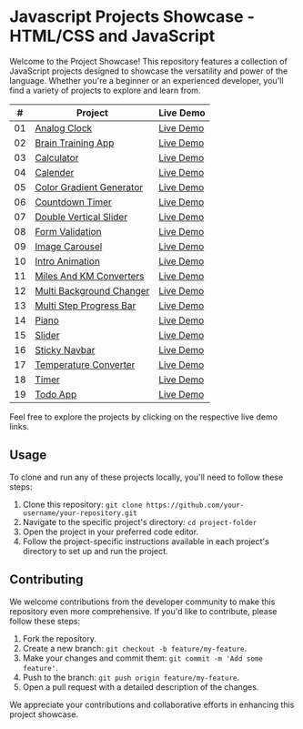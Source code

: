 # Javascript Projects Showcase - HTML/CSS and JavaScript

Welcome to the Project Showcase! This repository features a collection of JavaScript projects designed to showcase the versatility and power of the language. Whether you're a beginner or an experienced developer, you'll find a variety of projects to explore and learn from.


|  #  | Project                                                                                                                     | Live Demo                                                                         |
| :-: | --------------------------------------------------------------------------------------------------------------------------- | --------------------------------------------------------------------------------- |
| 01  | [Analog Clock](https://github.com/Mohammed-Ramzan/JavaScript-Projects-Showcase/tree/main/Analog%20Clock)                             | [Live Demo](https://mohammed-ramzan.github.io/JavaScript-Projects-Showcase/Analog%20Clock/)               |
| 02  | [Brain Training App](https://github.com/Mohammed-Ramzan/JavaScript-Projects-Showcase/tree/main/Brain%20Training%20App)                               | [Live Demo](https://mohammed-ramzan.github.io/JavaScript-Projects-Showcase/Brain%20Training%20App/)                |
| 03  | [Calculator](https://github.com/Mohammed-Ramzan/JavaScript-Projects-Showcase/tree/main/Calculator)                       | [Live Demo](https://mohammed-ramzan.github.io/JavaScript-Projects-Showcase/Calculator/) |
| 04  | [Calender](https://github.com/Mohammed-Ramzan/JavaScript-Projects-Showcase/tree/main/Calender)                          | [Live Demo](https://mohammed-ramzan.github.io/JavaScript-Projects-Showcase/Calender/)          |
| 05  | [Color Gradient Generator](https://github.com/Mohammed-Ramzan/JavaScript-Projects-Showcase/tree/main/Color%20Gradient%20Generator)                               | [Live Demo](https://mohammed-ramzan.github.io/JavaScript-Projects-Showcase/Color%20Gradient%20Generator/)                |
| 06  | [Countdown Timer](https://github.com/Mohammed-Ramzan/JavaScript-Projects-Showcase/tree/main/Countdown%20Timer)                           | [Live Demo](https://mohammed-ramzan.github.io/JavaScript-Projects-Showcase/Countdown%20Timer/)              |
| 07  | [Double Vertical Slider](https://github.com/Mohammed-Ramzan/JavaScript-Projects-Showcase/tree/main/Double%20Vertical%20Slider)                       | [Live Demo](https://mohammed-ramzan.github.io/JavaScript-Projects-Showcase/Double%20Vertical%20Slider/)            |
| 08  | [Form Validation](https://github.com/Mohammed-Ramzan/JavaScript-Projects-Showcase/tree/main/Form%20Validation)                                         | [Live Demo](https://mohammed-ramzan.github.io/JavaScript-Projects-Showcase/Form%20Validation/)                     |
| 09  | [Image Carousel](https://github.com/Mohammed-Ramzan/JavaScript-Projects-Showcase/tree/main/Image%20Carousel)                                     | [Live Demo](https://mohammed-ramzan.github.io/JavaScript-Projects-Showcase/Image%20Carousel/)                   |
| 10  | [Intro Animation](https://github.com/Mohammed-Ramzan/JavaScript-Projects-Showcase/tree/main/Intro%20Animation)                                         | [Live Demo](https://mohammed-ramzan.github.io/JavaScript-Projects-Showcase/Intro%20Animation/)                     |
| 11  | [Miles And KM Converters](https://github.com/Mohammed-Ramzan/JavaScript-Projects-Showcase/tree/main/Miles%20%26%20Km%20Converters)                               | [Live Demo](https://mohammed-ramzan.github.io/JavaScript-Projects-Showcase/Miles%20&%20Km%20Converters/)                |
| 12  | [Multi Background Changer](https://github.com/Mohammed-Ramzan/JavaScript-Projects-Showcase/tree/main/Multi%20Background%20Changer)                                   | [Live Demo](https://mohammed-ramzan.github.io/JavaScript-Projects-Showcase/Multi%20Background%20Changer/)                  |
| 13  | [Multi Step Progress Bar](https://github.com/Mohammed-Ramzan/JavaScript-Projects-Showcase/tree/main/Multi%20Step%20Progress%20Bar)                   | [Live Demo](https://mohammed-ramzan.github.io/JavaScript-Projects-Showcase/Multi%20Step%20Progress%20Bar/)          |
| 14  | [Piano](https://github.com/Mohammed-Ramzan/JavaScript-Projects-Showcase/tree/main/Piano)                     | [Live Demo](https://mohammed-ramzan.github.io/JavaScript-Projects-Showcase/Piano/)           |
| 15  | [Slider](https://github.com/Mohammed-Ramzan/JavaScript-Projects-Showcase/tree/main/Slider)                   | [Live Demo](https://mohammed-ramzan.github.io/JavaScript-Projects-Showcase/Slider/)          |
| 16  | [Sticky Navbar](https://github.com/Mohammed-Ramzan/JavaScript-Projects-Showcase/tree/main/Sticky%20Navbar)                                     | [Live Demo](https://mohammed-ramzan.github.io/JavaScript-Projects-Showcase/Sticky%20Navbar/)                   |
| 17  | [Temperature Converter](https://github.com/Mohammed-Ramzan/JavaScript-Projects-Showcase/tree/main/Temperature%20Converter)                                         | [Live Demo](https://mohammed-ramzan.github.io/JavaScript-Projects-Showcase/Temperature%20Converter/)                     |
| 18  | [Timer](https://github.com/Mohammed-Ramzan/JavaScript-Projects-Showcase/tree/main/Timer)                         | [Live Demo](https://mohammed-ramzan.github.io/JavaScript-Projects-Showcase/Timer/)             |
| 19  | [Todo App](https://github.com/Mohammed-Ramzan/JavaScript-Projects-Showcase/tree/main/Todo%20App)                                     | [Live Demo](https://mohammed-ramzan.github.io/JavaScript-Projects-Showcase/Todo%20App/)                   |

Feel free to explore the projects by clicking on the respective live demo links.

## Usage

To clone and run any of these projects locally, you'll need to follow these steps:

1. Clone this repository: `git clone https://github.com/your-username/your-repository.git`
2. Navigate to the specific project's directory: `cd project-folder`
3. Open the project in your preferred code editor.
4. Follow the project-specific instructions available in each project's directory to set up and run the project.

## Contributing

We welcome contributions from the developer community to make this repository even more comprehensive. If you'd like to contribute, please follow these steps:

1. Fork the repository.
2. Create a new branch: `git checkout -b feature/my-feature`.
3. Make your changes and commit them: `git commit -m 'Add some feature'`.
4. Push to the branch: `git push origin feature/my-feature`.
5. Open a pull request with a detailed description of the changes.

We appreciate your contributions and collaborative efforts in enhancing this project showcase.
